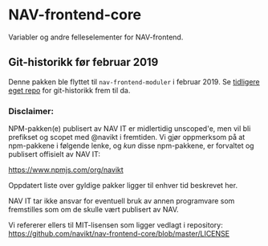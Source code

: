 # NAV-frontend-core

Variabler og andre felleselementer for NAV-frontend. 

## Git-historikk før februar 2019

Denne pakken ble flyttet til `nav-frontend-moduler` i februar 2019. Se [tidligere eget repo](https://github.com/navikt/nav-frontend-core) for git-historikk frem til da.

### Disclaimer:
NPM-pakken(e) publisert av NAV IT er midlertidig unscoped'e, 
men vil bli prefikset og scopet med @navikt i fremtiden. Vi 
gjør oppmerksom på at npm-pakkene i følgende lenke, 
og *kun* disse npm-pakkene, er forvaltet og publisert offisielt av NAV IT:

https://www.npmjs.com/org/navikt

Oppdatert liste over gyldige pakker ligger til enhver tid beskrevet her.

NAV IT tar ikke ansvar for eventuell bruk av annen programvare som 
fremstilles som om de skulle vært publisert av NAV.

Vi refererer ellers til MIT-lisensen som ligger vedlagt i repository:
https://github.com/navikt/nav-frontend-core/blob/master/LICENSE